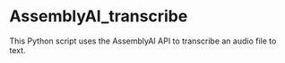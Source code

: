 # AssemblyAI_transcribe
 This Python script uses the AssemblyAI API to transcribe an audio file to text.
